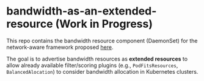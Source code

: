 # bandwidth-as-an-extended-resource (Work in Progress)

This repo contains the bandwidth resource component (DaemonSet) for the network-aware framework proposed [here](https://github.com/jpedro1992/scheduler-plugins/tree/kep-networkAware/kep/260-network-aware-scheduling). 

The goal is to advertise bandwidth resources as **extended resources** to allow already available filter/scoring plugins (e.g., `PodFitsResources`, 
`BalancedAlocation`) to consider bandwidth allocation in Kubernetes clusters.

